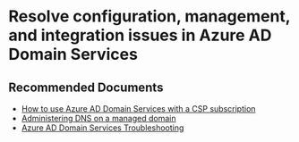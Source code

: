 <properties
	pageTitle="Resolve configuration, management, and integration issues in Azure AD Domain Services"
	description="Resolve configuration, management, and integration issues in Azure AD Domain Services"
	service="microsoft.aad"
	resource="Microsoft_AAD_DomainServices"
	authors="eringreenlee"
	ms.author="ergreenl"
	selfHelpType="generic"
	supportTopicIds="32447390"
	productPesIds="16576"
	cloudEnvironments="public, Fairfax, Mooncake"
	articleId="c3419b72-87b0-4d48-b2da-fe2b009cd8b8"
	ownershipId="AzureIdentity_AzureActiveDirectoryDomainServices"
/>


# Resolve configuration, management, and integration issues in Azure AD Domain Services

## **Recommended Documents**

*	[How to use Azure AD Domain Services with a CSP subscription](https://docs.microsoft.com/azure/active-directory-domain-services/active-directory-ds-csp)
*	[Administering DNS on a managed domain]( https://docs.microsoft.com/azure/active-directory-domain-services/active-directory-ds-admin-guide-administer-dns)
*	[Azure AD Domain Services Troubleshooting](https://docs.microsoft.com/azure/active-directory-domain-services/active-directory-ds-troubleshooting)
